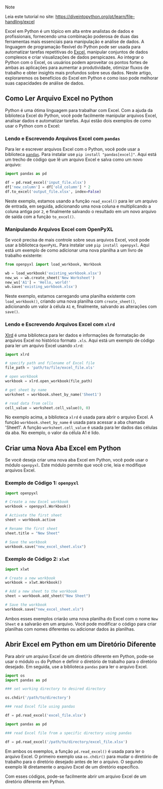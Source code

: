 > [!NOTE]
> Leia este tutorial no site: https://diveintopython.org/pt/learn/file-handling/excel

Excel em Python é um tópico em alta entre analistas de dados e profissionais, fornecendo uma combinação poderosa de duas das ferramentas mais essenciais para manipulação e análise de dados. A linguagem de programação flexível do Python pode ser usada para automatizar tarefas repetitivas do [Excel](https://en.wikipedia.org/wiki/Microsoft_Excel), manipular conjuntos de dados complexos e criar visualizações de dados perspicazes. Ao integrar o Python com o Excel, os usuários podem aproveitar os pontos fortes de ambas as aplicações para aumentar a produtividade, otimizar fluxos de trabalho e obter insights mais profundos sobre seus dados. Neste artigo, exploraremos os benefícios do Excel em Python e como isso pode melhorar suas capacidades de análise de dados.

## Como Ler Arquivo Excel no Python

Python é uma ótima linguagem para trabalhar com Excel. Com a ajuda da biblioteca Excel do Python, você pode facilmente manipular arquivos Excel, analisar dados e automatizar tarefas. Aqui estão dois exemplos de como usar o Python com o Excel:

### Lendo e Escrevendo Arquivos Excel com `pandas`

Para ler e escrever arquivos Excel com o Python, você pode usar a biblioteca [`pandas`](https://pypi.org/project/pandas/). Para instalar use `pip install "pandas[excel]"`. Aqui está um trecho de código que lê um arquivo Excel e salva como um novo arquivo:

```python
import pandas as pd

df = pd.read_excel('input_file.xlsx')
df['new_column'] = df['old_column'] * 2
df.to_excel('output_file.xlsx', index=False)
```

Neste exemplo, estamos usando a função `read_excel()` para ler um arquivo de entrada, em seguida, adicionando uma nova coluna e multiplicando a coluna antiga por `2`, e finalmente salvando o resultado em um novo arquivo de saída com a função `to_excel()`.

### Manipulando Arquivos Excel com OpenPyXL

Se você precisa de mais controle sobre seus arquivos Excel, você pode usar a biblioteca `OpenPyXL`. Para instalar use `pip install openpyxl`. Aqui está um exemplo de como adicionar uma nova planilha a um livro de trabalho existente:

```python
from openpyxl import load_workbook, Workbook

wb = load_workbook('existing_workbook.xlsx')
new_ws = wb.create_sheet('New Worksheet')
new_ws['A1'] = 'Hello, world!'
wb.save('existing_workbook.xlsx')
```

Neste exemplo, estamos carregando uma planilha existente com `load_workbook()`, criando uma nova planilha com `create_sheet()`, adicionando um valor à célula `A1` e, finalmente, salvando as alterações com `save()`.

### Lendo e Escrevendo Arquivos Excel com `xlrd`

[Xlrd](https://pypi.org/project/xlrd/1.0/) é uma biblioteca para ler dados e informações de formatação de arquivos Excel no histórico formato `.xls`. Aqui está um exemplo de código para ler um arquivo Excel usando `xlrd`:

```python
import xlrd

# specify path and filename of Excel file
file_path = 'path/to/file/excel_file.xls'

# open workbook
workbook = xlrd.open_workbook(file_path)

# get sheet by name
worksheet = workbook.sheet_by_name('Sheet1')

# read data from cells
cell_value = worksheet.cell_value(0, 0)
```

No exemplo acima, a biblioteca `xlrd` é usada para abrir o arquivo Excel. A função `workbook.sheet_by_name` é usada para acessar a aba chamada 'Sheet1'. A função `worksheet.cell_value` é usada para ler dados das células da aba. No exemplo, o valor da célula A1 é lido.

## Criar uma Nova Aba Excel em Python

Se você deseja criar uma nova aba Excel em Python, você pode usar o módulo `openpyxl`. Este módulo permite que você crie, leia e modifique arquivos Excel.

### Exemplo de Código 1: `openpyxl`

```python
import openpyxl

# Create a new Excel workbook
workbook = openpyxl.Workbook()

# Activate the first sheet
sheet = workbook.active

# Rename the first sheet
sheet.title = "New Sheet"

# Save the workbook
workbook.save("new_excel_sheet.xlsx")
```

### Exemplo de Código 2: `xlwt`

```python
import xlwt

# Create a new workbook
workbook = xlwt.Workbook()

# Add a new sheet to the workbook
sheet = workbook.add_sheet("New Sheet")

# Save the workbook
workbook.save("new_excel_sheet.xls")
```

Ambos esses exemplos criarão uma nova planilha do Excel com o nome `New Sheet` e a salvarão em um arquivo. Você pode modificar o código para criar planilhas com nomes diferentes ou adicionar dados às planilhas.

## Abrir Excel em Python em um Diretório Diferente

Para abrir um arquivo Excel de um diretório diferente em Python, pode-se usar o módulo `os` do Python e definir o diretório de trabalho para o diretório desejado. Em seguida, use a biblioteca `pandas` para ler o arquivo Excel.

```python
import os
import pandas as pd

### set working directory to desired directory

os.chdir('/path/to/directory')

### read Excel file using pandas

df = pd.read_excel('excel_file.xlsx')
```

```python
import pandas as pd

### read Excel file from a specific directory using pandas

df = pd.read_excel('/path/to/directory/excel_file.xlsx')
```

Em ambos os exemplos, a função `pd.read_excel()` é usada para ler o arquivo Excel. O primeiro exemplo usa `os.chdir()` para mudar o diretório de trabalho para o diretório desejado antes de ler o arquivo. O segundo exemplo lê diretamente o arquivo Excel de um diretório específico.

Com esses códigos, pode-se facilmente abrir um arquivo Excel de um diretório diferente em Python.
